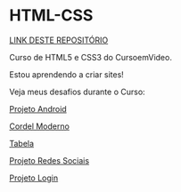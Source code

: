 # HTML-CSS
<a href="https://rafael-dutra-create.github.io/HTML-CSS/" target="_blank">LINK DESTE REPOSITÓRIO </a>

Curso de HTML5 e CSS3 do CursoemVideo.

Estou aprendendo a criar sites!

Veja meus desafios durante o Curso:

<a href="https://rafael-dutra-create.github.io/HTML-CSS/desafios/ProjetoAndroid/desafio" target="_blank">Projeto Android</a>

<a href="https://rafael-dutra-create.github.io/HTML-CSS/desafios/CordelModerno/index" target="_blank">Cordel Moderno</a>

<a href="https://rafael-dutra-create.github.io/HTML-CSS/desafios/Tabela/index" target="_blank">Tabela</a>

<a href="https://rafael-dutra-create.github.io/HTML-CSS/desafios/RedeSocial/index.html" target="_blank">Projeto Redes Sociais</a>

<a href="https://rafael-dutra-create.github.io/HTML-CSS/desafios/TeladeLogin/index.html" target="_blank">Projeto Login</a>